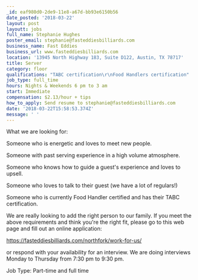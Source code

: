 ```yaml
---
_id: eaf980d0-2de9-11e8-a67d-bb93e6150b56
date_posted: '2018-03-22'
layout: post
layoutt: jobs
full_name: Stephanie Hughes
poster_email: stephanie@fasteddiesbilliards.com
business_name: Fast Eddies
business_url: www.fasteddiesbilliards.com
location: '13945 North Highway 183, Suite D122, Austin, TX 78717'
title: Server
category: floor
qualifications: "TABC certification\r\nFood Handlers certification"
job_type: full_time
hours: Nights & Weekends 6 pm to 3 am
start: Immediate
compensation: $2.13/hour + tips
how_to_apply: Send resume to stephanie@fasteddiesbilliards.com
date: '2018-03-22T15:58:53.374Z'
message: ' '
---
```

What we are looking for:



Someone who is energetic and loves to meet new people.



Someone with past serving experience in a high volume atmosphere.



Someone who knows how to guide a guest's experience and loves to upsell.



Someone who loves to talk to their guest (we have a lot of regulars!)



Someone who is currently Food Handler certified and has their TABC certification.



We are really looking to add the right person to our family. If you meet the above requirements and think you're the right fit, please go to this web page and fill out an online application:



https://fasteddiesbilliards.com/northfork/work-for-us/



or respond with your availability for an interview. We are doing interviews Monday to Thursday from 7:30 pm to 9:30 pm.

Job Type: Part-time and full time
